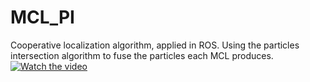 # MCL_PI
Cooperative localization algorithm, applied in ROS. Using the particles intersection algorithm to fuse the particles each MCL produces.
[![Watch the video](https://img.youtube.com/vi/7vj-Otb_4H8/default.jpg)](https://youtu.be/7vj-Otb_4H8)
